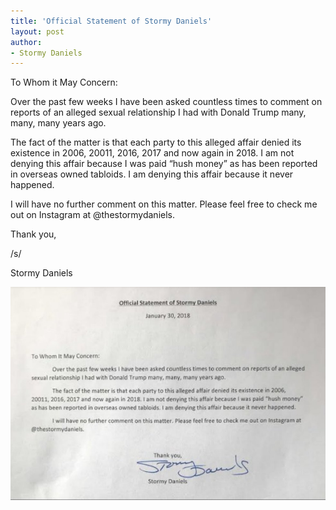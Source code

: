 ```yaml
---
title: 'Official Statement of Stormy Daniels'
layout: post
author:
- Stormy Daniels
---
```


To Whom it May Concern:

Over the past few weeks I have been asked countless times to comment on reports of an alleged sexual relationship I had with Donald Trump many, many, many years ago.

The fact of the matter is that each party to this alleged affair denied its existence in 2006, 20011, 2016, 2017 and now again in 2018. I am not denying this affair because I was paid “hush money” as has been reported in overseas owned tabloids. I am denying this affair because it never happened.

I will have no further comment on this matter. Please feel free to check me out on Instagram at @thestormydaniels.

Thank you,

/s/

Stormy Daniels

![Official statement from Stormy Daniels](/assets/2018-01-30-Stormy-Daniels.jpg "Official statement from Stormy Daniels")
